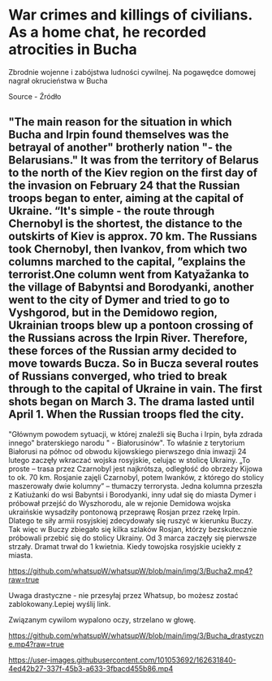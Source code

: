 # War crimes and killings of civilians. As a home chat, he recorded atrocities in Bucha
Zbrodnie wojenne i zabójstwa ludności cywilnej. Na pogawędce domowej nagrał okrucieństwa w Bucha

Source - Źródło
[<BBC Bucha>](<https://www.bbc.com/ukrainian/features-60980624/>)
[<BBC Bucha>](<https://www.bbc.com/ukrainian/features-60747432/>)
  
## "The main reason for the situation in which Bucha and Irpin found themselves was the betrayal of another" brotherly nation "- the Belarusians." It was from the territory of Belarus to the north of the Kiev region on the first day of the invasion on February 24 that the Russian troops began to enter, aiming at the capital of Ukraine. “It's simple - the route through Chernobyl is the shortest, the distance to the outskirts of Kiev is approx. 70 km. The Russians took Chernobyl, then Ivankov, from which two columns marched to the capital, ”explains the terrorist.One column went from Katyažanka to the village of Babyntsi and Borodyanki, another went to the city of Dymer and tried to go to Vyshgorod, but in the Demidowo region, Ukrainian troops blew up a pontoon crossing of the Russians across the Irpin River. Therefore, these forces of the Russian army decided to move towards Bucza. So in Bucza several routes of Russians converged, who tried to break through to the capital of Ukraine in vain. The first shots began on March 3. The drama lasted until April 1. When the Russian troops fled the city.
  
 "Głównym powodem sytuacji, w której znaleźli się Bucha i Irpin, była zdrada innego" braterskiego narodu " - Białorusinów". To właśnie z terytorium Białorusi na północ od obwodu kijowskiego pierwszego dnia inwazji 24 lutego zaczęły wkraczać wojska rosyjskie, celując w stolicę Ukrainy. „To proste – trasa przez Czarnobyl jest najkrótsza, odległość do obrzeży Kijowa to ok. 70 km. Rosjanie zajęli Czarnobyl, potem Iwanków, z którego do stolicy maszerowały dwie kolumny” – tłumaczy terrorysta.
Jedna kolumna przeszła z Katiużanki do wsi Babyntsi i Borodyanki, inny udał się do miasta Dymer i próbował przejść do Wyszhorodu, ale w rejonie Demidowa wojska ukraińskie wysadziły pontonową przeprawę Rosjan przez rzekę Irpin. Dlatego te siły armii rosyjskiej zdecydowały się ruszyć w kierunku Buczy. Tak więc w Buczy zbiegało się kilka szlaków Rosjan, którzy bezskutecznie próbowali przebić się do stolicy Ukrainy.
  Od 3 marca zaczęły się pierwsze strzały. Dramat trwał do 1 kwietnia. Kiedy towojska rosyjskie uciekły z miasta.

https://github.com/whatsupW/whatsupW/blob/main/img/3/Bucha2.mp4?raw=true









Uwaga drastyczne - nie przesyłaj przez Whatsup, bo możesz zostać zablokowany.Lepiej wyślij link. 

Związanym cywilom wypalono oczy, strzelano w głowę.

https://github.com/whatsupW/whatsupW/blob/main/img/3/Bucha_drastyczne.mp4?raw=true

https://user-images.githubusercontent.com/101053692/162631840-4ed42b27-337f-45b3-a633-3fbacd455b86.mp4
